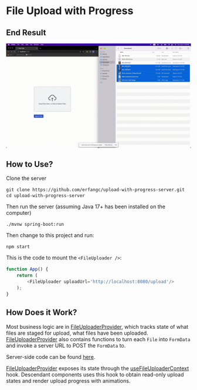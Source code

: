 # File Upload with Progress

## End Result
![demo.gif](demo.gif)

## How to Use?

Clone the server

```shell
git clone https://github.com/erfangc/upload-with-progress-server.git
cd upload-with-progress-server
```

Then run the server (assuming Java 17+ has been installed on the computer)

```shell
./mvnw spring-boot:run
```

Then change to this project and run:

```shell
npm start
```

This is the code to mount the `<FileUploader />`:
```js
function App() {
    return (
        <FileUploader uploadUrl='http://localhost:8080/upload'/>
    );
}
```

## How Does it Work?

Most business logic are in [FileUploaderProvider](src/FileUploader/FileUploaderProvider.tsx), which tracks
state of what files are staged for upload, what files have been uploaded. [FileUploaderProvider](src/FileUploader/FileUploaderProvider.tsx) also
contains functions to turn each `File` into `FormData` and invoke a server URL to POST the `FormData` to.

Server-side code can be found [here](https://github.com/erfangc/upload-with-progress-server).

[FileUploaderProvider](src/FileUploader/FileUploaderProvider.tsx) exposes its state through the [useFileUploaderContext](src/FileUploader/hooks/useFileUploaderContext.ts)
hook. Descendant components uses this hook to obtain read-only upload states and render upload progress with animations.